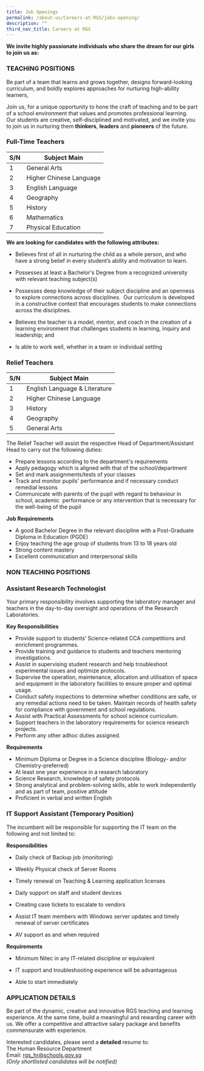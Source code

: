```yaml
---
title: Job Openings
permalink: /about-us/Careers-at-RGS/jobs-opening/
description: ""
third_nav_title: Careers at RGS
---
```

**We invite highly passionate individuals who share the dream for our girls to join us as:**

### TEACHING POSITIONS

Be part of a team that learns and grows together, designs forward-looking curriculum, and boldly explores approaches for nurturing high-ability learners,  
  
Join us, for a unique opportunity to hone the craft of teaching and to be part of a school environment that values and promotes professional learning. Our students are creative, self-disciplined and motivated, and we invite you to join us in nurturing them **thinkers**, **leaders** and **pioneers** of the future.

### **Full-Time Teachers**

| S/N | Subject Main| 
| -------- | -------- | 
| 1   | General Arts     | 
| 2   | Higher Chinese Language    | 
| 3  | English Language     | 
| 4   | Geography     | 
| 5   | History     | 
| 6  | Mathematics     | 
| 7   | Physical Education     | 

**We are looking for candidates with the following attributes:**

* Believes first of all in nurturing the child as a whole person, and who have a strong belief in every student’s ability and motivation to learn.

* Possesses at least a Bachelor's Degree from a recognized university with relevant teaching subject(s)

* Possesses deep knowledge of their subject discipline and an openness to explore connections across disciplines.&nbsp; Our curriculum is developed in a constructive context that encourages students to make connections across the disciplines.

* Believes the teacher is a model, mentor, and coach in the creation of a learning environment that challenges students in learning, inquiry and leadership; and

* Is able to work well, whether in a team or individual setting


### **Relief Teachers**

| S/N | Subject Main| 
| -------- | -------- | 
| 1   | English Language &amp; Literature     | 
| 2   | Higher Chinese Language    | 
| 3   | History    | 
| 4   | Geography    | 
| 5  | General Arts   | 

The Relief Teacher will assist the respective Head of Department/Assistant Head to carry out the following duties:  

*   Prepare lessons according to the department's requirements
*   Apply pedagogy which is aligned with that of the school/department
*   Set and mark assignments/tests of your classes
*   Track and monitor pupils' performance and if necessary conduct remedial lessons&nbsp;
*   Communicate with parents of the pupil with regard to behaviour in school, academic&nbsp; performance or any intervention that is necessary for the well-being of the pupil

**Job Requirements**

*   A good Bachelor Degree in the relevant discipline with a Post-Graduate Diploma in Education (PGDE)
*   Enjoy teaching the age group of students from 13 to 18 years old
*   Strong content mastery
*   Excellent communication and interpersonal skills


### NON TEACHING POSITIONS 

### **Assistant Research Technologist**

Your primary responsibility involves supporting the laboratory manager and teachers in the day-to-day oversight and operations of the Research Laboratories.

**Key Responsibilities**

* Provide support to students’ Science-related CCA competitions and enrichment programmes.
* Provide training and guidance to students and teachers mentoring investigations.
* Assist in supervising student research and help troubleshoot experimental issues and optimize protocols.
* Supervise the operation, maintenance, allocation and utilisation of space and equipment in the laboratory facilities to ensure proper and optimal usage.
* Conduct safety inspections to determine whether conditions are safe, or any remedial actions need to be taken. Maintain records of health safety for compliance with government and school regulations.
* Assist with Practical Assessments for school science curriculum.
* Support teachers in the laboratory requirements for science research projects.
* Perform any other adhoc duties assigned.


**Requirements**

* Minimum Diploma or Degree in a Science discipline (Biology- and/or Chemistry-preferred)
* At least one year experience in a research laboratory
* Science Research, knowledge of safety protocols
* Strong analytical and problem-solving skills, able to work independently and as part of team, positive attitude
* Proficient in verbal and written English

### **IT Support Assistant (Temporary Position)**

The incumbent will be responsible for supporting the IT team on the following and not limited to:

**Responsibilities**

* Daily check of Backup job (monitoring)

* Weekly Physical check of Server Rooms

* Timely renewal on Teaching &amp; Learning application licenses

* Daily support on staff and student devices

* Creating case tickets to escalate to vendors

* Assist IT team members with Windows server updates and timely renewal of server certificates

* AV support as and when required


**Requirements**

* Minimum Nitec in any IT-related discipline or equivalent

* IT support and troubleshooting experience will be advantageous

* Able to start immediately

### APPLICATION DETAILS

Be part of the dynamic, creative and innovative RGS teaching and learning experience. At the same time, build a meaningful and rewarding career with us. We offer a competitive and attractive salary package and benefits commensurate with experience.

Interested candidates, please send a **detailed** resume to: <br>
The Human Resource Department <br>
Email:&nbsp;[rgs\_hr@schools.gov.sg](mailto:rgs_hr@schools.gov.sg) <br>
_(Only shortlisted candidates will be notified)_